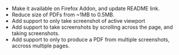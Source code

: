 - Make it available on Firefox Addon, and update README link.
- Reduce size of PDFs from ~1MB to 0.5MB.
- Add support to only take screenshot of active viewport
- Add support to take screenshots by scrolling across the page, and taking screenshots.
- Add support to only to produce a PDF from multiple screenshots, accross multiple pages.
